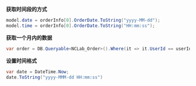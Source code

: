 **获取时间段的方式**

```c#
model.date = orderInfo[0].OrderDate.ToString("yyyy-MM-dd");
model.time = orderInfo[0].OrderDate.ToString("HH:mm:ss");
```

**获取一个月内的数据**

```c#
var order = DB.Queryable<NCLab_Order>().Where(it => it.UserId == userId && it.OrderDate >= DateTime.Now.AddDays(-30)).ToList();
```

  **设置时间格式**

~~~c#
var date = DateTime.Now;
date.ToString("yyyy-MMM-dd HH:mm:ss")
~~~

